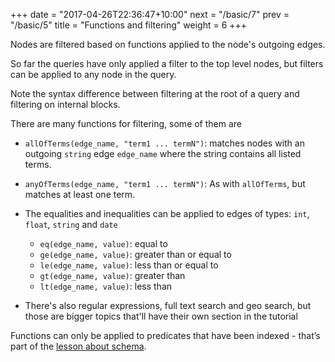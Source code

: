 +++
date = "2017-04-26T22:36:47+10:00"
next = "/basic/7"
prev = "/basic/5"
title = "Functions and filtering"
weight = 6
+++

Nodes are filtered based on functions applied to the node's outgoing edges.

So far the queries have only applied a filter to the top level nodes,
but filters can be applied to any node in the query.

Note the syntax difference between filtering at the root of a query and filtering on internal blocks.

There are many functions for filtering, some of them are


* `allOfTerms(edge_name, "term1 ... termN")`: matches nodes with
an outgoing `string` edge `edge_name` where the string contains all
listed terms.

* `anyOfTerms(edge_name, "term1 ... termN")`: As with `allOfTerms`,
but matches at least one term.

* The equalities and inequalities can be applied to edges of types:
  `int`, `float`, `string` and `date`
  * `eq(edge_name, value)`: equal to
  * `ge(edge_name, value)`: greater than or equal to
  * `le(edge_name, value)`: less than or equal to
  * `gt(edge_name, value)`: greater than
  * `lt(edge_name, value)`: less than

* There's also regular expressions, full text search and geo search,
  but those are bigger topics that'll have their own section in the tutorial

Functions can only be applied to predicates that have been indexed -
that’s part of the [lesson about schema](/schema/1).
